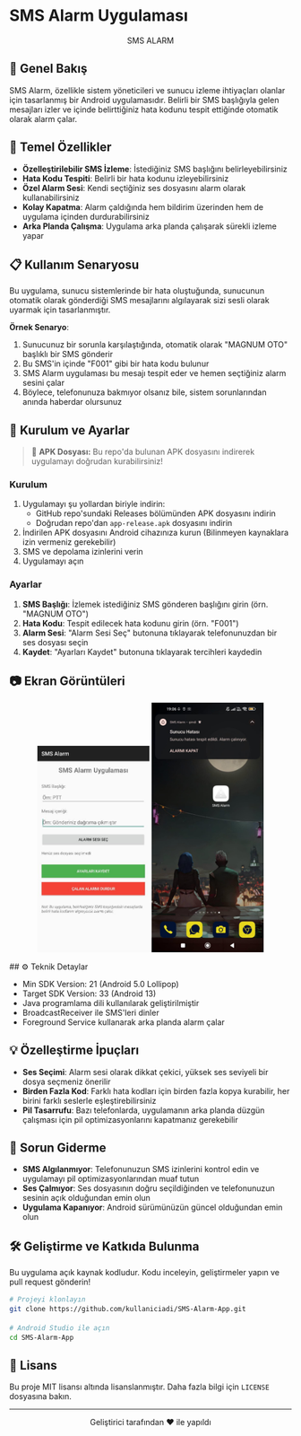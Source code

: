 # SMS Alarm Uygulaması

<p align="center">
  SMS ALARM
</p>

## 📱 Genel Bakış

SMS Alarm, özellikle sistem yöneticileri ve sunucu izleme ihtiyaçları olanlar için tasarlanmış bir Android uygulamasıdır. Belirli bir SMS başlığıyla gelen mesajları izler ve içinde belirttiğiniz hata kodunu tespit ettiğinde otomatik olarak alarm çalar.

## 🚀 Temel Özellikler

- **Özelleştirilebilir SMS İzleme**: İstediğiniz SMS başlığını belirleyebilirsiniz
- **Hata Kodu Tespiti**: Belirli bir hata kodunu izleyebilirsiniz
- **Özel Alarm Sesi**: Kendi seçtiğiniz ses dosyasını alarm olarak kullanabilirsiniz
- **Kolay Kapatma**: Alarm çaldığında hem bildirim üzerinden hem de uygulama içinden durdurabilirsiniz
- **Arka Planda Çalışma**: Uygulama arka planda çalışarak sürekli izleme yapar

## 📋 Kullanım Senaryosu

Bu uygulama, sunucu sistemlerinde bir hata oluştuğunda, sunucunun otomatik olarak gönderdiği SMS mesajlarını algılayarak sizi sesli olarak uyarmak için tasarlanmıştır.

**Örnek Senaryo**:
1. Sunucunuz bir sorunla karşılaştığında, otomatik olarak "MAGNUM OTO" başlıklı bir SMS gönderir
2. Bu SMS'in içinde "F001" gibi bir hata kodu bulunur
3. SMS Alarm uygulaması bu mesajı tespit eder ve hemen seçtiğiniz alarm sesini çalar
4. Böylece, telefonunuza bakmıyor olsanız bile, sistem sorunlarından anında haberdar olursunuz

## 🔧 Kurulum ve Ayarlar

> 📱 **APK Dosyası:** Bu repo'da bulunan APK dosyasını indirerek uygulamayı doğrudan kurabilirsiniz!

### Kurulum
1. Uygulamayı şu yollardan biriyle indirin:
   - GitHub repo'sundaki Releases bölümünden APK dosyasını indirin
   - Doğrudan repo'dan `app-release.apk` dosyasını indirin
2. İndirilen APK dosyasını Android cihazınıza kurun (Bilinmeyen kaynaklara izin vermeniz gerekebilir)
3. SMS ve depolama izinlerini verin
4. Uygulamayı açın

### Ayarlar
1. **SMS Başlığı**: İzlemek istediğiniz SMS gönderen başlığını girin (örn. "MAGNUM OTO")
2. **Hata Kodu**: Tespit edilecek hata kodunu girin (örn. "F001")
3. **Alarm Sesi**: "Alarm Sesi Seç" butonuna tıklayarak telefonunuzdan bir ses dosyası seçin
4. **Kaydet**: "Ayarları Kaydet" butonuna tıklayarak tercihleri kaydedin

## 📷 Ekran Görüntüleri

<p align="center">
  <img src="images/app.jpeg" width="200" alt="Ana Ekran"/>
  <img src="images/app1.jpeg" width="200" alt="Alarm Çalma Ekranı"/>
</p>
## ⚙️ Teknik Detaylar

- Min SDK Version: 21 (Android 5.0 Lollipop)
- Target SDK Version: 33 (Android 13)
- Java programlama dili kullanılarak geliştirilmiştir
- BroadcastReceiver ile SMS'leri dinler
- Foreground Service kullanarak arka planda alarm çalar

## 💡 Özelleştirme İpuçları

- **Ses Seçimi**: Alarm sesi olarak dikkat çekici, yüksek ses seviyeli bir dosya seçmeniz önerilir
- **Birden Fazla Kod**: Farklı hata kodları için birden fazla kopya kurabilir, her birini farklı seslerle eşleştirebilirsiniz
- **Pil Tasarrufu**: Bazı telefonlarda, uygulamanın arka planda düzgün çalışması için pil optimizasyonlarını kapatmanız gerekebilir

## 🔄 Sorun Giderme

- **SMS Algılanmıyor**: Telefonunuzun SMS izinlerini kontrol edin ve uygulamayı pil optimizasyonlarından muaf tutun
- **Ses Çalmıyor**: Ses dosyasının doğru seçildiğinden ve telefonunuzun sesinin açık olduğundan emin olun
- **Uygulama Kapanıyor**: Android sürümünüzün güncel olduğundan emin olun

## 🛠️ Geliştirme ve Katkıda Bulunma

Bu uygulama açık kaynak kodludur. Kodu inceleyin, geliştirmeler yapın ve pull request gönderin!

```bash
# Projeyi klonlayın
git clone https://github.com/kullaniciadi/SMS-Alarm-App.git

# Android Studio ile açın
cd SMS-Alarm-App
```

## 📜 Lisans

Bu proje MIT lisansı altında lisanslanmıştır. Daha fazla bilgi için `LICENSE` dosyasına bakın.


---

<p align="center">
  Geliştirici tarafından ❤️ ile yapıldı
</p>
